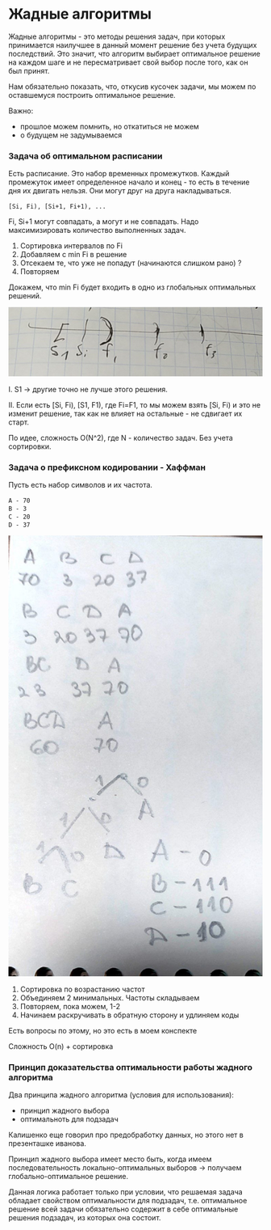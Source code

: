 # Жадные алгоритмы
Жадные алгоритмы - это методы решения задач, при которых принимается наилучшее в данный момент решение без учета будущих последствий. Это значит, что алгоритм выбирает оптимальное решение на каждом шаге и не пересматривает свой выбор после того, как он был принят.

Нам обязательно показать, что, откусив кусочек задачи, мы можем по оставшемуся построить оптимальное решение. 

Важно:
* прошлое можем помнить, но откатиться не можем
* о будущем не задумываемся

### Задача об оптимальном расписании
Есть расписание. Это набор временных промежутков. Каждый промежуток имеет определенное начало и конец - то есть в течение дня их двигать нельзя. Они могут друг на друга накладываться.

    [Si, Fi), [Si+1, Fi+1), ...

Fi, Si+1 могут совпадать, а могут и не совпадать. Надо максимизировать количество выполненных задач.

1. Сортировка интервалов по Fi 
2. Добавляем с min Fi в решение
3. Отсекаем те, что уже не попадут (начинаются слишком рано) ?
4. Повторяем

Докажем, что min Fi будет входить в одно из глобальных оптимальных решений.

![img.png](imgs/ddddd.png)

I. S1 -> другие точно не лучше этого решения.

II. Если есть [Si, Fi), [S1, F1), где Fi=F1, то мы можем взять [Si, Fi) и это не изменит решение, так как не влияет на остальные - не сдвигает их старт.



По идее, сложность O(N^2), где N - количество задач. Без учета сортировки.
### Задача о префиксном кодировании - Хаффман

Пусть есть набор символов и их частота.

    A - 70
    B - 3
    C - 20
    D - 37

![img_1.png](imgs/dfhfdhfhf.png)


1. Сортировка по возрастанию частот
2. Объединяем 2 минимальных. Частоты складываем
3. Повторяем, пока можем, 1-2
4. Начинаем раскручивать в обратную сторону и удлиняем коды

Есть вопросы по этому, но это есть в моем конспекте

Сложность O(n) + сортировка

### Принцип доказательства оптимальности работы жадного алгоритма
Два принципа жадного алгоритма (условия для использования):
* принцип жадного выбора
* оптимальноть для подзадач

Калишенко еще говорил про предобработку данных, но этого нет в презенташке иванова.

Принцип жадного выбора имеет место быть, когда имеем последовательность локально-оптимальных выборов -> получаем глобально-оптимальное решение.

Данная логика работает только при условии, что решаемая задача обладает свойством оптимальности для подзадач, т.е. оптимальное решение всей задачи обязательно содержит в себе оптимальные решения подзадач, из которых она состоит.
